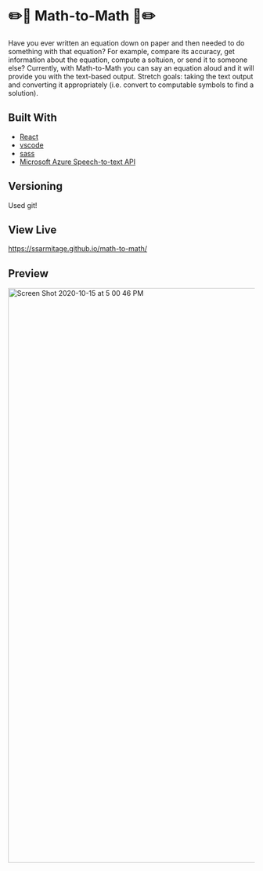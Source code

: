 #  :pencil2::notebook: Math-to-Math  :notebook::pencil2:
Have you ever written an equation down on paper and then needed to do something with that equation? For example, compare its accuracy, get information about the equation, compute a soltuion, or send it to someone else? Currently, with Math-to-Math you can say an equation aloud and it will provide you with the text-based output. Stretch goals: taking the text output and converting it appropriately (i.e. convert to computable symbols to find a solution).

## Built With
* [React](https://github.com/facebook/create-react-app)
* [vscode](https://code.visualstudio.com/) 
* [sass](https://sass-lang.com/)
* [Microsoft Azure Speech-to-text API](https://docs.microsoft.com/en-us/azure/cognitive-services/speech-service/speech-to-text)

## Versioning
Used git!

## View Live
https://ssarmitage.github.io/math-to-math/

## Preview
<img width="1172" alt="Screen Shot 2020-10-15 at 5 00 46 PM" src="https://user-images.githubusercontent.com/48597469/96185512-ff755780-0f07-11eb-8820-2adc08c730b8.png">
